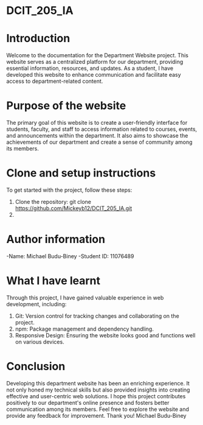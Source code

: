 # DCIT_205_IA

# Introduction
Welcome to the documentation for the Department Website project. This website serves as a centralized platform for our department, providing essential information, resources, and updates. As a student, I have developed this website to enhance communication and facilitate easy access to department-related content.


# Purpose of the website
The primary goal of this website is to create a user-friendly interface for students, faculty, and staff to access information related to courses, events, and announcements within the department. It also aims to showcase the achievements of our department and create a sense of community among its members.

# Clone and setup instructions
To get started with the project, follow these steps:
1. Clone the repository:
git clone https://github.com/Mickeyb12/DCIT_205_IA.git
2. 


# Author information
-Name: Michael Budu-Biney
-Student ID: 11076489

# What I have learnt
Through this project, I have gained valuable experience in web development, including:
1. Git: Version control for tracking changes and collaborating on the project.
2. npm: Package management and dependency handling.
3. Responsive Design: Ensuring the website looks good and functions well on various devices.


# Conclusion
Developing this department website has been an enriching experience. It not only honed my technical skills but also provided insights into creating effective and user-centric web solutions. I hope this project contributes positively to our department's online presence and fosters better communication among its members.
Feel free to explore the website and provide any feedback for improvement.
Thank you!
Michael Budu-Biney